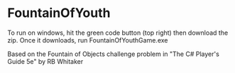 # FountainOfYouth

To run on windows, hit the green code button (top right) then download the zip. Once it downloads, run FountainOfYouthGame.exe

Based on the Fountain of Objects challenge problem in "The C# Player's Guide 5e" by RB Whitaker
